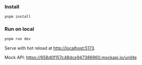 ### Install

```bash
pnpm install
```

### Run on local

```bash
pnpm run dev
```

Serve with hot reload at <http://localhost:5173>.

Mock API: <https://658d0f157c48dce947386960.mockapi.io/unilite>
